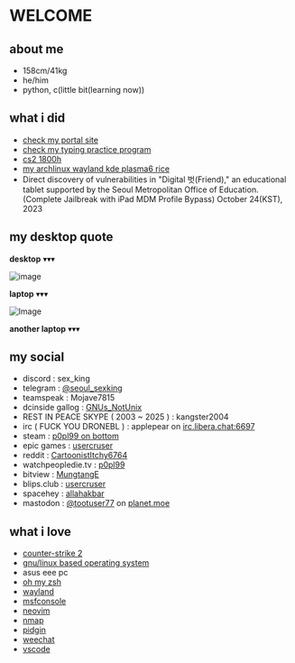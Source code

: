 # WELCOME

## about me
- 158cm/41kg
- he/him
- python, c(little bit(learning now))

## what i did
- [check my portal site](https://ishowfeed.neocities.org/)
- [check my typing practice program](https://github.com/usercruser/pytaja)
- [cs2 1800h](https://steamcommunity.com/id/p0pl99)
- [my archlinux wayland kde plasma6 rice](https://gall.dcinside.com/m/github/77657)
- Direct discovery of vulnerabilities in "Digital 벗(Friend)," an educational tablet supported by the Seoul Metropolitan Office of Education. (Complete Jailbreak with iPad MDM Profile Bypass) October 24(KST), 2023

## my desktop quote
**desktop** ▾▾▾

![image](https://github.com/user-attachments/assets/1871b2df-f8a6-4942-92d8-782c96a067a1)

**laptop** ▾▾▾

![Image](https://github.com/user-attachments/assets/6f90b638-7c9e-4a8f-8c49-d47802e2120a)

**another laptop** ▾▾▾

## my social
- discord : sex_king
- telegram : [@seoul_sexking](https://telegram.me/@seoul_sexking)
- teamspeak : Mojave7815
- dcinside gallog : [GNUs_NotUnix](https://gallog.dcinside.com/public0006)
- REST IN PEACE SKYPE ( 2003 ~ 2025 ) : kangster2004
- irc ( FUCK YOU DRONEBL ) :  applepear on [irc.libera.chat:6697](https://web.libera.chat/gamja)
- steam : [p0pl99 on bottom](https://steamcommunity.com/id/p0pl99)
- epic games : [usercruser](https://store.epicgames.com/ko/u/0f6e62242aab4d6ea05a70c93211defa)
- reddit : [CartoonistItchy6764](https://www.reddit.com/user/CartoonistItchy6764/)
- watchpeopledie.tv : [p0pl99](https://watchpeopledie.tv/@p0pl99)
- bitview : [MungtangE](https://www.bitview.net/user/MungtangE)
- blips.club : [usercruser](https://blips.club/usercruser)
- spacehey : [allahakbar](https://spacehey.com/profile?id=2584121)
- mastodon : <a rel="me" href="https://planet.moe/@tootuser77">@tootuser77</a> on [planet.moe](https://planet.moe)

<meta name="fediverse:creator" content="@tootuser77@planet.moe">

## what i love
- [counter-strike 2](https://store.steampowered.com/app/730/CounterStrike_2/)
- [gnu/linux based operating system](https://namu.wiki/w/틀:Linux)
- asus eee pc
- [oh my zsh](https://github.com/ohmyzsh/ohmyzsh)
- [wayland](https://wayland.freedesktop.org)
- [msfconsole](https://docs.rapid7.com/metasploit/msf-overview/)
- [neovim](https://neovim.io)
- [nmap](https://nmap.org)
- [pidgin](https://www.pidgin.im)
- [weechat](https://weechat.org)
- [vscode](https://vscode.dev)
